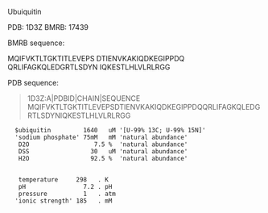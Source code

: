 Ubuiquitin


PDB: 1D3Z
BMRB: 17439

BMRB sequence:

MQIFVKTLTGKTITLEVEPS
DTIENVKAKIQDKEGIPPDQ
QRLIFAGKQLEDGRTLSDYN
IQKESTLHLVLRLRGG


PDB sequence:
>1D3Z:A|PDBID|CHAIN|SEQUENCE
MQIFVKTLTGKTITLEVEPSDTIENVKAKIQDKEGIPPDQQRLIFAGKQLEDGRTLSDYNIQKESTLHLVLRLRGG



      $ubiquitin         1640   uM '[U-99% 13C; U-99% 15N]' 
      'sodium phosphate' 75mM   mM 'natural abundance'      
       D2O                  7.5 %  'natural abundance'      
       DSS                 30   uM 'natural abundance'      
       H2O                 92.5 %  'natural abundance'      


       temperature     298   . K   
       pH                7.2 . pH  
       pressure          1   . atm 
      'ionic strength' 185   . mM  
